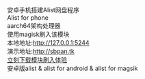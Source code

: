安卓手机搭建Alist网盘程序<br>
Alist for phone<br>
aarch64架构处理器</br>
使用magisk刷入该模块<br>
本地地址:http://127.0.0.1:5244<br>
演示地址:http://sbpan.tk <br>
<a href="https://github.com/xyjzyh/Alist_magisk/releases">立刻下载模块刷入体验</a><br>
安卓版alist & alist for android & alist for magsik
